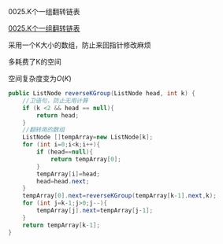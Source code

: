 0025.K个一组翻转链表

[0025.K个一组翻转链表](https://leetcode-cn.com/problems/reverse-nodes-in-k-group/)

采用一个K大小的数组，防止来回指针修改麻烦

多耗费了K的空间

空间复杂度变为$O(K)$

```java
public ListNode reverseKGroup(ListNode head, int k) {
    //卫语句，防止无用计算
    if (k <2 && head == null){
        return head;
    }
    //翻转用的数组
    ListNode []tempArray=new ListNode[k];
    for (int i=0;i<k;i++){
        if (head==null){
            return tempArray[0];
        }
        tempArray[i]=head;
        head=head.next;
    }
    tempArray[0].next=reverseKGroup(tempArray[k-1].next,k);
    for (int j=k-1;j>0;j--){
        tempArray[j].next=tempArray[j-1];
    }
    return tempArray[k-1];
}
```

